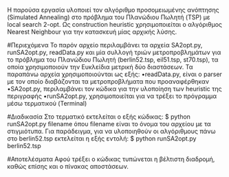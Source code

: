 Η παρούσα εργασία υλοποιεί τον αλγόριθμο προσομειωμένης ανόπτησης (Simulated Annealing) στο πρόβλημα του Πλανώδιου Πωλητή
(TSP) με local search 2-opt. Ως construction heuristic χρησιμοποιείται ο αλγόριθμος Nearest Neighbour για την κατασκευή μίας 
αρχικής λύσης. 

#Περιεχόμενα
Το παρόν αρχείο περιλαμβάνει τα αρχεία SA2opt.py, runSA2opt.py, readData.py και μία συλλογή τριών μετροπροβλημάτων για το 
πρόβλημα του Πλανώδιου Πωλητή (berlin52.tsp, eil51.tsp, st70.tsp), τα οποία χρησιμοποιούν την Ευκλείδια μετρική δύο 
διαστάσεων. Τα παραπάνω αρχεία χρησιμοποιούνται ως εξής:
	•readData.py, είναι ο parser με τον οποίο διαβάζονται τα μετροπροβλήματα που προαναφέρθηκαν
	•SA2opt.py, περιλαμβάνει τον κώδικα για την υλοποίηση των heuristic της περιγραφής
	•runSA2opt.py, χρησιμοποιείται για να τρέξει το πρόγραμμα μέσω τερματικού (Terminal)

#Διαδικασία 
Στο τερματικό εκτελείται ο εξής κώδικας:
	$ python runSA2opt.py filename 
όπου filename είναι το όνομα του αρχείου με τα στιγμιότυπα. Για παράδειγμα, για να υλοποιηθούν οι αλγόριθμους πάνω 
στο berlin52.tsp εκτελείται η εξής εντολή:
	$ python runSA2opt.py berlin52.tsp

#Αποτελέσματα
Αφού τρέξει ο κώδικας τυπώνεται η βέλτιστη διαδρομή, καθώς επίσης και ο πίνακας αποστάσεων.
